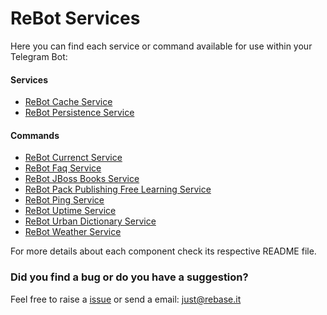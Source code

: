 # ReBot Services

Here you can find each service or command available for use within your Telegram Bot:

#### Services

 - [ReBot Cache Service](rebot-cache-service/README.md)
 - [ReBot Persistence Service](rebot-persistence-service)

#### Commands

 - [ReBot Currenct Service](rebot-currency-service/README.md)
 - [ReBot Faq Service](rebot-faq-service/README.md)
 - [ReBot JBoss Books Service](rebot-jboss-books-service/README.md)
 - [ReBot Pack Publishing Free Learning Service](rebot-packt-free-learning-service/README.md)
 - [ReBot Ping Service](rebot-ping-service)
 - [ReBot Uptime Service](rebot-uptime-service)
 - [ReBot Urban Dictionary Service](rebot-urban-dictionary-service)
 - [ReBot Weather Service](rebot-weather-service/README.md)
   

For more details about each component check its respective README file.

### Did you find a bug or do you have a suggestion?
Feel free to raise a [issue](https://github.com/rebase-it/rebot/issues/new) or send a email: just@rebase.it